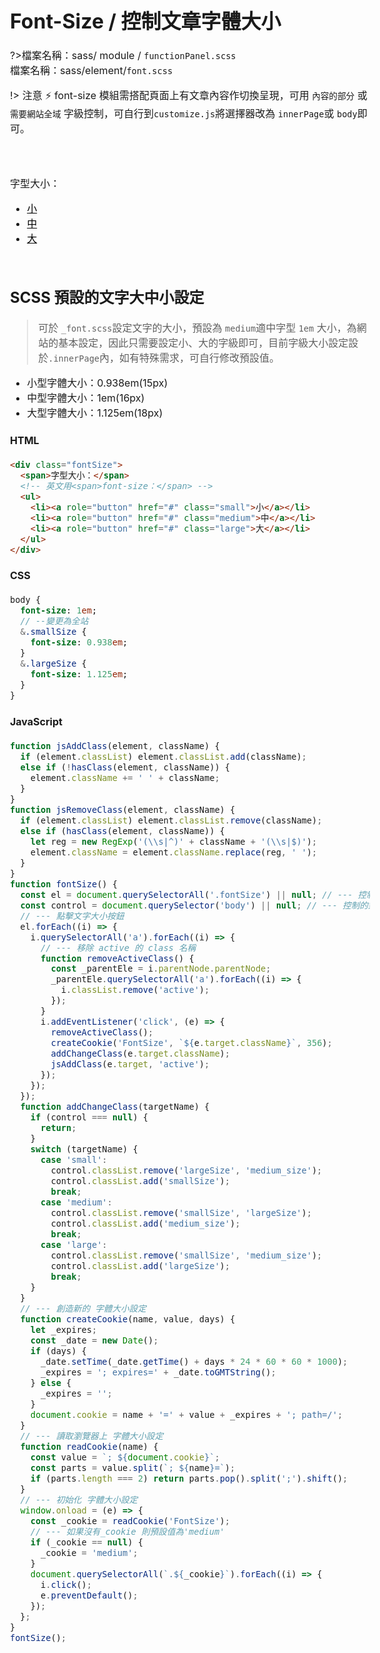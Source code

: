 # Font-Size / 控制文章字體大小

?>檔案名稱：sass/ module / `functionPanel.scss`<br>
檔案名稱：sass/element/`font.scss`<br>

!> 注意 :zap: font-size 模組需搭配頁面上有文章內容作切換呈現，可用 `內容的部分` 或 `需要網站全域` 字級控制，可自行到`customize.js`將選擇器改為 `innerPage`或 `body`即可。

<!-- 文字大小 -->
  <div class="fontSize">
    <span>字型大小：</span>
    <!-- 英文用<span>font-size：</span> -->
    <ul>
      <li><a role="button" href="javascript:;" class="small">小</a></li>
      <li><a role="button" href="javascript:;" class="medium">中</a></li>
      <li><a role="button" href="javascript:;" class="large">大</a></li>
    </ul>
  </div>

<!-- <iframe height="265" style="width: 100%;" scrolling="no" title="Font-Size / 控制文章字體大小" src="https://codepen.io/u00hyui/embed/wvJvqPx?height=265&theme-id=dark&default-tab=html,result" frameborder="no" loading="lazy" allowtransparency="true" allowfullscreen="true">
  See the Pen <a href='https://codepen.io/u00hyui/pen/wvJvqPx'>Font-Size / 控制文章字體大小</a> by u00hyui
  (<a href='https://codepen.io/u00hyui'>@u00hyui</a>) on <a href='https://codepen.io'>CodePen</a>.
</iframe> -->

## SCSS 預設的文字大中小設定

> 可於 `_font.scss`設定文字的大小，預設為 `medium`適中字型 `1em` 大小，為網站的基本設定，因此只需要設定小、大的字級即可，目前字級大小設定設於`.innerPage`內，如有特殊需求，可自行修改預設值。

- 小型字體大小：0.938em(15px)
- 中型字體大小：1em(16px)
- 大型字體大小：1.125em(18px)

<!-- tabs:start -->

#### **HTML**

```html
<div class="fontSize">
  <span>字型大小：</span>
  <!-- 英文用<span>font-size：</span> -->
  <ul>
    <li><a role="button" href="#" class="small">小</a></li>
    <li><a role="button" href="#" class="medium">中</a></li>
    <li><a role="button" href="#" class="large">大</a></li>
  </ul>
</div>
```

#### **CSS**

```sass
body {
  font-size: 1em;
  // --變更為全站
  &.smallSize {
    font-size: 0.938em;
  }
  &.largeSize {
    font-size: 1.125em;
  }
}
```

#### **JavaScript**

```javascript
function jsAddClass(element, className) {
  if (element.classList) element.classList.add(className);
  else if (!hasClass(element, className)) {
    element.className += ' ' + className;
  }
}
function jsRemoveClass(element, className) {
  if (element.classList) element.classList.remove(className);
  else if (hasClass(element, className)) {
    let reg = new RegExp('(\\s|^)' + className + '(\\s|$)');
    element.className = element.className.replace(reg, ' ');
  }
}
function fontSize() {
  const el = document.querySelectorAll('.fontSize') || null; // --- 控制的對象
  const control = document.querySelector('body') || null; // --- 控制的對象名稱
  // --- 點擊文字大小按鈕
  el.forEach((i) => {
    i.querySelectorAll('a').forEach((i) => {
      // --- 移除 active 的 class 名稱
      function removeActiveClass() {
        const _parentEle = i.parentNode.parentNode;
        _parentEle.querySelectorAll('a').forEach((i) => {
          i.classList.remove('active');
        });
      }
      i.addEventListener('click', (e) => {
        removeActiveClass();
        createCookie('FontSize', `${e.target.className}`, 356);
        addChangeClass(e.target.className);
        jsAddClass(e.target, 'active');
      });
    });
  });
  function addChangeClass(targetName) {
    if (control === null) {
      return;
    }
    switch (targetName) {
      case 'small':
        control.classList.remove('largeSize', 'medium_size');
        control.classList.add('smallSize');
        break;
      case 'medium':
        control.classList.remove('smallSize', 'largeSize');
        control.classList.add('medium_size');
        break;
      case 'large':
        control.classList.remove('smallSize', 'medium_size');
        control.classList.add('largeSize');
        break;
    }
  }
  // --- 創造新的 字體大小設定
  function createCookie(name, value, days) {
    let _expires;
    const _date = new Date();
    if (days) {
      _date.setTime(_date.getTime() + days * 24 * 60 * 60 * 1000);
      _expires = '; expires=' + _date.toGMTString();
    } else {
      _expires = '';
    }
    document.cookie = name + '=' + value + _expires + '; path=/';
  }
  // --- 讀取瀏覽器上 字體大小設定
  function readCookie(name) {
    const value = `; ${document.cookie}`;
    const parts = value.split(`; ${name}=`);
    if (parts.length === 2) return parts.pop().split(';').shift();
  }
  // --- 初始化 字體大小設定
  window.onload = (e) => {
    const _cookie = readCookie('FontSize');
    // --- 如果沒有_cookie 則預設值為'medium'
    if (_cookie == null) {
      _cookie = 'medium';
    }
    document.querySelectorAll(`.${_cookie}`).forEach((i) => {
      i.click();
      e.preventDefault();
    });
  };
}
fontSize();
```

<!-- tabs:end -->

<link rel="stylesheet" href="https://hywebu00.github.io/HyUI_v4.0/css/style.css" />
<style>
  .fontSize{
    margin:4em 0;
  }
  .fontSize a{
    color: #000 !important;
    font-weight: 400 !important;
  }
   .fontSize a.active{
    color:#fff !important;
  }
  .fontSize a:hover{
    color:#fff !important;
  }
  body.largeSize {
    font-size: 1.125em;
  }
  body.smallSize {
    font-size: 0.938em;
  }
  body{
     font-size: 1em;
  }
</style>
<script>
  function jsAddClass(element, className) {
  if (element.classList) element.classList.add(className);
  else if (!hasClass(element, className)) {
    element.className += ' ' + className;
  }
}
function jsRemoveClass(element, className) {
  if (element.classList) element.classList.remove(className);
  else if (hasClass(element, className)) {
    let reg = new RegExp('(\\s|^)' + className + '(\\s|$)');
    element.className = element.className.replace(reg, ' ');
  }
}
  function fontSize() {
  const el = document.querySelectorAll('.fontSize') || null; // --- 控制的對象
  const control = document.querySelector('body') || null; // --- 控制的對象名稱
  // --- 點擊文字大小按鈕
  el.forEach((i) => {
    i.querySelectorAll('a').forEach((i) => {
      // --- 移除 active 的 class 名稱
      function removeActiveClass() {
        const _parentEle = i.parentNode.parentNode;
        _parentEle.querySelectorAll('a').forEach((i) => {
          i.classList.remove('active');
        });
      }
      i.addEventListener('click', (e) => {
        removeActiveClass();
        createCookie('FontSize', `${e.target.className}`, 356);
        addChangeClass(e.target.className);
        jsAddClass(e.target, 'active');
      });
    });
  });
  function addChangeClass(targetName) {
    if (control === null) {
      return;
    }
    switch (targetName) {
      case 'small':
        control.classList.remove('largeSize', 'medium_size');
        control.classList.add('smallSize');
        break;
      case 'medium':
        control.classList.remove('smallSize', 'largeSize');
        control.classList.add('medium_size');
        break;
      case 'large':
        control.classList.remove('smallSize', 'medium_size');
        control.classList.add('largeSize');
        break;
    }
  }
  // --- 創造新的 字體大小設定
  function createCookie(name, value, days) {
    let _expires;
    const _date = new Date();
    if (days) {
      _date.setTime(_date.getTime() + days * 24 * 60 * 60 * 1000);
      _expires = '; expires=' + _date.toGMTString();
    } else {
      _expires = '';
    }
    document.cookie = name + '=' + value + _expires + '; path=/';
  }
  // --- 讀取瀏覽器上 字體大小設定
  function readCookie(name) {
    const value = `; ${document.cookie}`;
    const parts = value.split(`; ${name}=`);
    if (parts.length === 2) return parts.pop().split(';').shift();
  }
  // --- 初始化 字體大小設定
  window.onload = (e) => {
    const _cookie = readCookie('FontSize');
    // --- 如果沒有_cookie 則預設值為'medium'
    if (_cookie == null) {
      _cookie = 'medium';
    }
    document.querySelectorAll(`.${_cookie}`).forEach((i) => {
      i.click();
      e.preventDefault();
    });
  };
}
fontSize();
</script>
